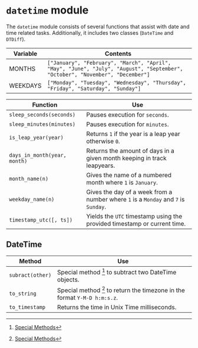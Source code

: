 # `datetime` module

The `datetime` module consists of several functions that assist with date and time related tasks. Additionally, it includes two classes (`DateTime` and `DTDiff`).

<center>

Variable    | Contents
---         | ---
MONTHS      | `["January", "February", "March", "April", "May", "June", "July", "August", "September", "October", "November", "December"]`
WEEKDAYS    | `["Monday", "Tuesday", "Wednesday", "Thursday", "Friday", "Saturday", "Sunday"]`

Function                    | Use
---                         | ---
`sleep_seconds(seconds)`    | Pauses execution for `seconds`.
`sleep_minutes(minutes)`    | Pauses execution for `minutes`.
`is_leap_year(year)`        | Returns `1` if the year is a leap year otherwise `0`.
`days_in_month(year, month)`| Returns the amount of days in a given month keeping in track leapyears.
`month_name(n)`             | Gives the name of a numbered month where `1` is `January`.
`weekday_name(n)`           | Gives the day of a week from a number where `1` is a `Monday` and `7` is `Sunday`.
`timestamp_utc([, ts])`     | Yields the `UTC` timestamp using the provided timestamp or current time.

</center>

## DateTime

<center>

Method                      | Use
---                         | ---
`subract(other)`            | Special method [^1] to subtract two DateTime objects.
`to_string`                 | Special method [^1] to return the timezone in the format `Y-M-D h:m:s.z`.
`to_timestamp`                     | Returns the time in Unix Time milliseconds.

</center>


[^1]: [Special Methods](/classes)
